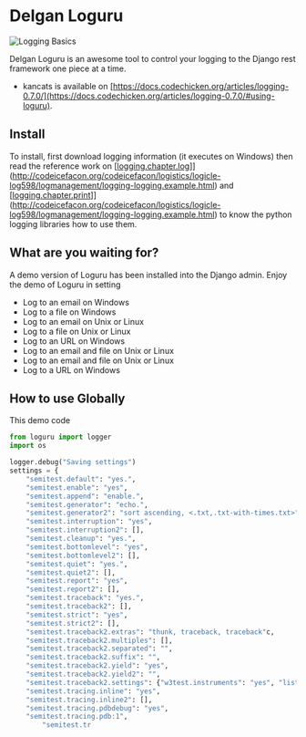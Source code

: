 # Delgan Loguru

![Logging Basics](static/images/screenshot_log00-powerlin0.png)

Delgan Loguru is an awesome tool to control your logging to the Django rest framework one piece at a time.

* kancats is available on [https://docs.codechicken.org/articles/logging-0.7.0/](https://docs.codechicken.org/articles/logging-0.7.0/#using-loguru).

## Install
To install, first download logging information (it executes on Windows) then read the reference work on [[logging.chapter.log](logging.chapter.log)]](http://codeicefacon.org/codeicefacon/logistics/logicle-log598/logmanagement/logging-logging.example.html) and [[logging.chapter.print](logging.chapter.print)]](http://codeicefacon.org/codeicefacon/logistics/logicle-log598/logmanagement/logging-logging.example.html) to know the python logging libraries how to use them.

## What are you waiting for?

A demo version of Loguru has been installed into the Django admin.
Enjoy the demo of Loguru in setting 

* Log to an email on Windows
* Log to a file on Windows
* Log to an email on Unix or Linux
* Log to a file on Unix or Linux
* Log to an URL on Windows
* Log to an email and file on Unix or Linux
* Log to an email and file on Unix or Linux
* Log to a URL on Windows

## How to use Globally

This demo code
```python
from loguru import logger
import os

logger.debug("Saving settings")
settings = {
    "semitest.default": "yes.",
    "semitest.enable": "yes",
    "semitest.append": "enable.",
    "semitest.generator": "echo.",
    "semitest.generator2": "sort ascending, <.txt,.txt-with-times.txt>",
    "semitest.interruption": "yes",
    "semitest.interruption2": [],
    "semitest.cleanup": "yes.",
    "semitest.bottomlevel": "yes",
    "semitest.bottomlevel2": [],
    "semitest.quiet": "yes.",
    "semitest.quiet2": [],
    "semitest.report": "yes",
    "semitest.report2": [],
    "semitest.traceback": "yes.",
    "semitest.traceback2": [],
    "semitest.strict": "yes",
    "semitest.strict2": [],
    "semitest.traceback2.extras": "thunk, traceback, traceback"c,
    "semitest.traceback2.multiples": [],
    "semitest.traceback2.separated": "",
    "semitest.traceback2.suffix": "",
    "semitest.traceback2.yield": "yes",
    "semitest.traceback2.yield2": "",
    "semitest.traceback2.settings": {"w3test.instruments": "yes", "list": ["TOP"]},
    "semitest.tracing.inline": "yes",
    "semitest.tracing.inline2": [],
    "semitest.tracing.pdbdebug": "yes",
    "semitest.tracing.pdb:1",
        "semitest.tr